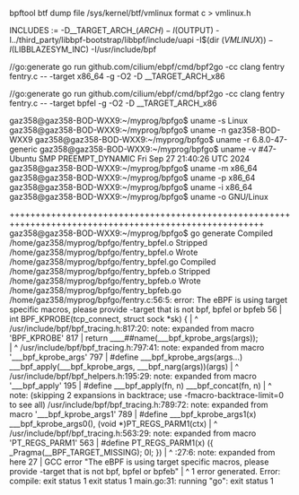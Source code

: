 bpftool btf dump file /sys/kernel/btf/vmlinux format c > vmlinux.h


INCLUDES := -D__TARGET_ARCH_$(ARCH) -I$(OUTPUT) -I../third_party/libbpf-bootstrap/libbpf/include/uapi -I$(dir $(VMLINUX)) -I$(LIBBLAZESYM_INC) -I/usr/include/bpf

//go:generate go run github.com/cilium/ebpf/cmd/bpf2go -cc clang fentry fentry.c -- -target x86_64 -g -O2 -D __TARGET_ARCH_x86

//go:generate go run github.com/cilium/ebpf/cmd/bpf2go -cc clang fentry fentry.c -- -target bpfel -g -O2 -D __TARGET_ARCH_x86

gaz358@gaz358-BOD-WXX9:~/myprog/bpfgo$ uname -s
Linux
gaz358@gaz358-BOD-WXX9:~/myprog/bpfgo$ uname -n
gaz358-BOD-WXX9
gaz358@gaz358-BOD-WXX9:~/myprog/bpfgo$ uname -r
6.8.0-47-generic
gaz358@gaz358-BOD-WXX9:~/myprog/bpfgo$ uname -v
#47-Ubuntu SMP PREEMPT_DYNAMIC Fri Sep 27 21:40:26 UTC 2024
gaz358@gaz358-BOD-WXX9:~/myprog/bpfgo$ uname -m
x86_64
gaz358@gaz358-BOD-WXX9:~/myprog/bpfgo$ uname -p
x86_64
gaz358@gaz358-BOD-WXX9:~/myprog/bpfgo$ uname -i
x86_64
gaz358@gaz358-BOD-WXX9:~/myprog/bpfgo$ uname -o
GNU/Linux


+++++++++++++++++++++++++++++++++++++++++++++++++++++++++++++++++++++++++++++++++++++++++++++++++++++++
gaz358@gaz358-BOD-WXX9:~/myprog/bpfgo$ go generate
Compiled /home/gaz358/myprog/bpfgo/fentry_bpfel.o
Stripped /home/gaz358/myprog/bpfgo/fentry_bpfel.o
Wrote /home/gaz358/myprog/bpfgo/fentry_bpfel.go
Compiled /home/gaz358/myprog/bpfgo/fentry_bpfeb.o
Stripped /home/gaz358/myprog/bpfgo/fentry_bpfeb.o
Wrote /home/gaz358/myprog/bpfgo/fentry_bpfeb.go
/home/gaz358/myprog/bpfgo/fentry.c:56:5: error: The eBPF is using target specific macros, please provide -target that is not bpf, bpfel or bpfeb
   56 | int BPF_KPROBE(tcp_connect, struct sock *sk) {
      |     ^
/usr/include/bpf/bpf_tracing.h:817:20: note: expanded from macro 'BPF_KPROBE'
  817 |         return ____##name(___bpf_kprobe_args(args));                        \
      |                           ^
/usr/include/bpf/bpf_tracing.h:797:41: note: expanded from macro '___bpf_kprobe_args'
  797 | #define ___bpf_kprobe_args(args...)     ___bpf_apply(___bpf_kprobe_args, ___bpf_narg(args))(args)
      |                                         ^
/usr/include/bpf/bpf_helpers.h:195:29: note: expanded from macro '___bpf_apply'
  195 | #define ___bpf_apply(fn, n) ___bpf_concat(fn, n)
      |                             ^
note: (skipping 2 expansions in backtrace; use -fmacro-backtrace-limit=0 to see all)
/usr/include/bpf/bpf_tracing.h:789:72: note: expanded from macro '___bpf_kprobe_args1'
  789 | #define ___bpf_kprobe_args1(x)          ___bpf_kprobe_args0(), (void *)PT_REGS_PARM1(ctx)
      |                                                                        ^
/usr/include/bpf/bpf_tracing.h:563:29: note: expanded from macro 'PT_REGS_PARM1'
  563 | #define PT_REGS_PARM1(x) ({ _Pragma(__BPF_TARGET_MISSING); 0l; })
      |                             ^
<scratch space>:27:6: note: expanded from here
   27 |  GCC error "The eBPF is using target specific macros, please provide -target that is not bpf, bpfel or bpfeb"
      |      ^
1 error generated.
Error: compile: exit status 1
exit status 1
main.go:31: running "go": exit status 1
